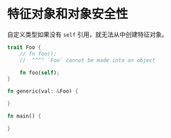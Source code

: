 # 特征对象和对象安全性

自定义类型如果没有 `self` 引用，就无法从中创建特征对象。

```rust
trait Foo {
    // fn foo();
    //  ^^^^ `Foo` cannot be made into an object

    fn foo(self);
}

fn generic(val: &Foo) {

}

fn main() {

}
```
